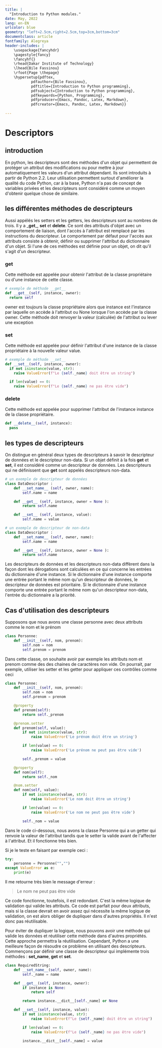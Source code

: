 ```yaml
---
title: |
  "Introduction to Python modules."
date: May, 2022
lang: en-EN
urlcolor: blue
geometry: "left=2.5cm,right=2.5cm,top=3cm,bottom=3cm"
documentclass: article
fontfamily: Alegreya
header-includes: |
    \usepackage{fancyhdr}
    \pagestyle{fancy}
    \fancyhf{}
    \rhead{Dakar Institute of Technology}
    \lhead{Bile Fassinou}
    \rfoot{Page \thepage}
    \hypersetup{pdftex,
            pdfauthor={Bile Fassinou},
            pdftitle={Introduction to Python programming},
            pdfsubject={Introduction to Python programming},
            pdfkeywords={Python, Programming},
            pdfproducer={Emacs, Pandoc, Latex, Markdown},
            pdfcreator={Emacs, Pandoc, Latex, Markdown}}
    
---
```


# Descriptors
## introduction
En python, les descripteurs sont des méthodes d'un objet qui permettent de protéger un attribut des modifications ou pour mettre à jour automatiquement les valeurs d'un attribut dépendant. Ils sont introduits à partir de Python 2.2. Leur utilisation permettent surtout d'améliorer la qualité du code Python, car à la base, Python n'a pas de concept de variables privées et les descripteurs sont considéré comme un moyen d'obtenir quelque chose de similaire.

## les différentes méthodes de descripteurs
Aussi appélés les setters et les getters, les descripteurs sont au nombres de trois. Il y a \___get___\, __set__ et __delete__.
Ce sont des attributs d'objet avec un comportement de liaison, dont l'accès à l'attribut est remplacé par les instructions du descripteur. Le comportement par défaut pour l'accès aux attributs consiste à obtenir, définir ou supprimer l'attribut du dictionnaire d'un objet. Si l'une de ces méthodes est définie pour un objet, on dit qu'il s'agit d'un descripteur.

### __get__
Cette méthode est appelée pour obtenir l'attribut de la classe propriétaire ou d'une instance de cette classe. 

```python
# exemple de méthode __get__
def __get__(self, instance, owner):
  return self 
```
owner est toujours la classe propriétaire alors que instance est l'instance par laquelle on accède à l'attribut ou None lorsque l'on accède par la classe owner. Cette méthode doit renvoyer la valeur (calculée) de l'attribut ou lever une exception 

### __set__
Cette méthode est appelée pour définir l'attribut d'une instance de la classe propriétaire à la nouvelle valeur value.

```python
# exemple de méthode __set__
def __set__(self, instance, owner):
  if not isinstance(value, str):
    raise ValueError(f"Le {self._name} doit être un string")

  if len(value) == 0:
    raise ValueError(f"Le {self._name} ne pas être vide")
```

### __delete__
Cette méthode est appelée pour supprimer l'attribut de l'instance instance de la classe propriétaire.

```python
def __delete__(self, instance):
  pass

```

## les types de descripteurs
On distingue en général deux types de descripteurs à savoir le descripteur de données et le descripteur non-data. Si un objet définit à la fois __get__ et __set__, il est considéré comme un descripteur de données. Les descripteurs qui ne définissent que __get__ sont appelés descripteurs non-data. 

```python
# un exemple de descripteur de données
class DataDescriptor : 
    def __set_name__ (self, owner, name): 
        self.name = name 

    def __get__ (self, instance, owner = None ): 
        return self.name 

    def __set__ (self, instance, value): 
        self.name = value
```

```python
# un exemple de descripteur de non-data
class DataDescriptor : 
    def __set_name__ (self, owner, name): 
        self.name = name 

    def __get__ (self, instance, owner = None ): 
        return self.name 
```
Les descripteurs de données et les descripteurs non-data diffèrent dans la façon dont les dérogations sont calculées en ce qui concerne les entrées du dictionnaire d'une instance. Si le dictionnaire d'une instance comporte une entrée portant le même nom qu'un descripteur de données, le descripteur de données est prioritaire. Si le dictionnaire d'une instance comporte une entrée portant le même nom qu'un descripteur non-data, l'entrée du dictionnaire a la priorité.

## Cas d'utilisation des descripteurs
Supposons que nous avons une classe personne avec deux attributs comme le nom et le prénom

```python
class Personne:
    def __init__(self, nom, prenom):
        self.nom = nom
        self.prenom = prenom
```
Dans cette classe, on souhaite avoir par exemple les attributs nom et prenom comme des des chaines de caractères non vide. On pourrait, par exemple, utiliser les setter et les getter pour appliquer ces contrôles comme ceci

```python
class Personne:
    def __init__(self, nom, prenom):
        self.nom = nom
        self.prenom = prenom

    @property
    def prenom(self):
        return self._prenom

    @prenom.setter
    def prenom(self, value):
        if not isinstance(value, str):
            raise ValueError('Le prénom doit être un string')

        if len(value) == 0:
            raise ValueError('Le prénom ne peut pas être vide')

        self._prenom = value

    @property
    def nom(self):
        return self._nom

    @nom.setter
    def nom(self, value):
        if not isinstance(value, str):
            raise ValueError('Le nom doit être un string')

        if len(value) == 0:
            raise ValueError('Le nom ne peut pas être vide')

        self._nom = value
```
Dans le code ci-dessous, nous avons la classe Personne qui a un getter qui renvoie la valeur de l'attribut tandis que le setter la valide avant de l'affecter à l'attribut. Et il fonctionne très bien. 

Si je le teste en faisant par exemple ceci : 

```python
try:
    personne = Personne("","")
except ValueError as e:
    print(e)
```
Il me retourne très bien le message d'erreur :

> Le nom ne peut pas être vide

Ce code fonctionne, toutefois, il est redondant. C'est la même logique de validation qui valide les attributs. Ce code est parfait pour deux attributs, mais si la classe devrait en avoir assez qui nécessite la même logique de validation, on est alors obliger de dupliquer dans d'autres propriétés. Il n'est donc pas réutilisable. 

Pour éviter de dupliquer la logique, nous pouvons avoir une méthode qui valide les données et réutiliser cette méthode dans d'autres propriétés. Cette approche permettra la réutilisation. Cependant, Python a une meilleure façon de résoudre ce problème en utilisant des descripteurs. Commençons par définir une classe de descripteur qui implémente trois méthodes : __set_name__, __get__ et __set__.

```python
class RequiredString:
    def __set_name__(self, owner, name):
        self._name = name

    def __get__(self, instance, owner):
        if instance is None:
            return self

        return instance.__dict__[self._name] or None

    def __set__(self, instance, value):
        if not isinstance(value, str):
            raise ValueError(f"Le {self._name} doit être un string")

        if len(value) == 0:
            raise ValueError(f"Le {self._name} ne pas être vide")

        instance.__dict__[self._name] = value
```
